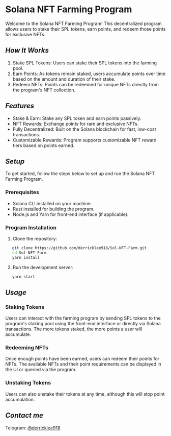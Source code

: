 # Solana NFT Farming Program
Welcome to the Solana NFT Farming Program! This decentralized program allows users to stake their SPL tokens, earn points, and redeem those points for exclusive NFTs.

## <i>How It Works</i>
1. Stake SPL Tokens: Users can stake their SPL tokens into the farming pool.
2. Earn Points: As tokens remain staked, users accumulate points over time based on the amount and duration of their stake.
3. Redeem NFTs: Points can be redeemed for unique NFTs directly from the program's NFT collection.

## <i>Features</i>
- Stake & Earn: Stake any SPL token and earn points passively.
- NFT Rewards: Exchange points for rare and exclusive NFTs.
- Fully Decentralized: Built on the Solana blockchain for fast, low-cost transactions.
- Customizable Rewards: Program supports customizable NFT reward tiers based on points earned.

## <i>Setup</i>
To get started, follow the steps below to set up and run the Solana NFT Farming Program.

### Prerequisites
- Solana CLI installed on your machine.
- Rust installed for building the program.
- Node.js and Yarn for front-end interface (if applicable).

### Program Installation
1. Clone the repository:
```bash
   git clone https://github.com/derricklee918/Sol-NFT-Farm.git
   cd Sol-NFT-Farm
   yarn install
   ```

2. Run the development server:
```bash
   yarn start
   ```

## <i>Usage</i>

### Staking Tokens
Users can interact with the farming program by sending SPL tokens to the program's staking pool using the front-end interface or directly via Solana transactions. The more tokens staked, the more points a user will accumulate.

### Redeeming NFTs
Once enough points have been earned, users can redeem their points for NFTs. The available NFTs and their point requirements can be displayed in the UI or queried via the program.

### Unstaking Tokens
Users can also unstake their tokens at any time, although this will stop point accumulation.


## <i>Contact me</i>

Telegram: [@derricklee918](https://t.me/@derricklee918)